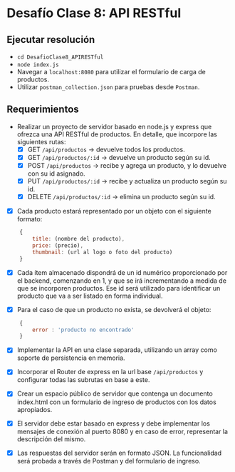 # Desafío Clase 8: API RESTful

## Ejecutar resolución
- `cd DesafioClase8_APIRESTful`
- `node index.js`
- Navegar a `localhost:8080` para utilizar el formulario de carga de productos.
- Utilizar `postman_collection.json` para pruebas desde `Postman`.

## Requerimientos
- Realizar un proyecto de servidor basado en node.js y express que ofrezca una API RESTful de productos. En detalle, que incorpore las siguientes rutas:
    - [X] GET `/api/productos` -> devuelve todos los productos.
    - [X] GET `/api/productos/:id` -> devuelve un producto según su id.
    - [X] POST `/api/productos` -> recibe y agrega un producto, y lo devuelve con su id asignado.
    - [X] PUT `/api/productos/:id` -> recibe y actualiza un producto según su id.
    - [X] DELETE `/api/productos/:id` -> elimina un producto según su id.

- [X] Cada producto estará representado por un objeto con el siguiente formato:

```js
    {
        title: (nombre del producto),
        price: (precio),
        thumbnail: (url al logo o foto del producto)
    }
```

- [X] Cada ítem almacenado dispondrá de un id numérico proporcionado por el backend, comenzando en 1, y que se irá incrementando a medida de que se incorporen productos. Ese id será utilizado para identificar un producto que va a ser listado en forma individual.

- [X] Para el caso de que un producto no exista, se devolverá el objeto: 

```js
    {
        error : 'producto no encontrado'
    }
```

- [X] Implementar la API en una clase separada, utilizando un array como soporte de persistencia en memoria.

- [X] Incorporar el Router de express en la url base `/api/productos` y configurar todas las subrutas en base a este.

- [X] Crear un espacio público de servidor que contenga un documento index.html con un formulario de ingreso de productos con los datos apropiados.

- [X] El servidor debe estar basado en express y debe implementar los mensajes de conexión al puerto 8080 y en caso de error, representar la descripción del mismo.

- [X] Las respuestas del servidor serán en formato JSON. La funcionalidad será probada a través de Postman y del formulario de ingreso.